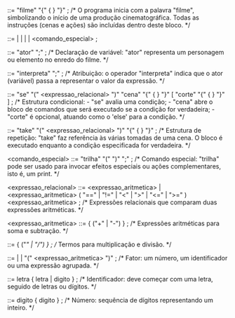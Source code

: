 <programa>         ::= "filme" "{" { <comando> } "}" ;
                     /* O programa inicia com a palavra "filme", simbolizando o início de uma produção cinematográfica.
                        Todas as instruções (cenas e ações) são incluídas dentro deste bloco. */

<comando>          ::= <declaracao>
                     | <atribuicao>
                     | <condicional>
                     | <loop>
                     | <comando_especial>
                     ;

<declaracao>       ::= "ator" <identificador> ";" ;
                     /* Declaração de variável: "ator" representa um personagem ou elemento no enredo do filme. */

<atribuicao>       ::= <identificador> "interpreta" <expressao> ";" ;
                     /* Atribuição: o operador "interpreta" indica que o ator (variável) passa a representar o valor da expressão. */

<condicional>      ::= "se" "(" <expressao_relacional> ")" "cena" "{" { <comando> } "}" [ "corte" "{" { <comando> } "}" ] ;
                     /* Estrutura condicional:
                        - "se" avalia uma condição;
                        - "cena" abre o bloco de comandos que será executado se a condição for verdadeira;
                        - "corte" é opcional, atuando como o 'else' para a condição. */

<loop>             ::= "take" "(" <expressao_relacional> ")" "{" { <comando> } "}" ;
                     /* Estrutura de repetição: "take" faz referência às várias tomadas de uma cena.
                        O bloco é executado enquanto a condição especificada for verdadeira. */

<comando_especial> ::= "trilha" "(" <expressao> ")" ";" ;
                     /* Comando especial: "trilha" pode ser usado para invocar efeitos especiais ou ações complementares, isto é, um print. */

<expressao_relacional> ::= <expressao_aritmetica>
                         | <expressao_aritmetica> ( "==" | "!=" | "<" | ">" | "<=" | ">=" ) <expressao_aritmetica>
                         ;
                         /* Expressões relacionais que comparam duas expressões aritméticas. */

<expressao_aritmetica> ::= <termo> { ("+" | "-") <termo> } ;
                         /* Expressões aritméticas para soma e subtração. */

<termo>            ::= <fator> { ("*" | "/") <fator> } ;
                     /* Termos para multiplicação e divisão. */

<fator>            ::= <numero>
                     | <identificador>
                     | "(" <expressao_aritmetica> ")"
                     ;
                     /* Fator: um número, um identificador ou uma expressão agrupada. */

<identificador>    ::= letra { letra | digito } ;
                     /* Identificador: deve começar com uma letra, seguido de letras ou dígitos. */

<numero>           ::= digito { digito } ;
                     /* Número: sequência de dígitos representando um inteiro. */
